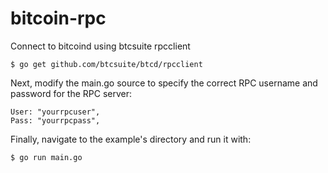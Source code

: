 # bitcoin-rpc
Connect to bitcoind using btcsuite rpcclient

    $ go get github.com/btcsuite/btcd/rpcclient

Next, modify the main.go source to specify the correct RPC username and password for the RPC server:

	User: "yourrpcuser",
	Pass: "yourrpcpass",

Finally, navigate to the example's directory and run it with:


    $ go run main.go
